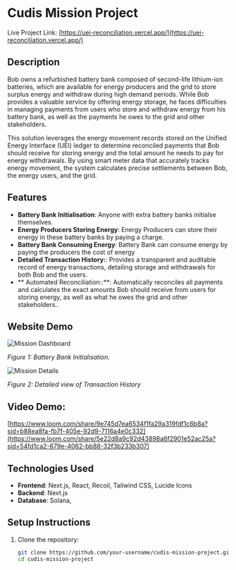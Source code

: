 # Cudis Mission Project

Live Project Link: [https://uei-reconciliation.vercel.app/](https://uei-reconciliation.vercel.app/)

## Description

Bob owns a refurbished battery bank composed of second-life lithium-ion batteries, which are available for energy producers and the grid to store surplus energy and withdraw during high demand periods. While Bob provides a valuable service by offering energy storage, he faces difficulties in managing payments from users who store and withdraw energy from his battery bank, as well as the payments he owes to the grid and other stakeholders.

This solution leverages the energy movement records stored on the Unified Energy Interface (UEI) ledger to determine reconciled payments that Bob should receive for storing energy and the total amount he needs to pay for energy withdrawals. By using smart meter data that accurately tracks energy movement, the system calculates precise settlements between Bob, the energy users, and the grid.
## Features

- **Battery Bank Initialisation**: Anyone with extra battery banks initialse themselves.
- **Energy Producers Storing Energy**: Energy Producers can store their energy in these battery banks by paying a charge.
- **Battery Bank Consuming Energy**: Battery Bank can consume energy by paying the producers the cost of energy
- **Detailed Transaction History:**:  Provides a transparent and auditable record of energy transactions, detailing storage and withdrawals for both Bob and the users.
- ** Automated Reconciliation::**:  Automatically reconciles all payments and calculates the exact amounts Bob should receive from users for storing energy, as well as what he owes the grid and other stakeholders..

## Website Demo

![Mission Dashboard](https://github.com/akshaydhayal/UEI-Reconciliation/blob/main/Energy-Storage-Smart-Contract.png)

*Figure 1: Battery Bank Initialisation.*

![Mission Details](https://github.com/akshaydhayal/UEI-Reconciliation/blob/main/Energy-Storage-Smart-Contract%20(1).png)

*Figure 2: Detailed view of Transaction History*



## Video Demo:

[https://www.loom.com/share/9e745d7ea6534f1fa29a319fdf1c6b8a?sid=b88ea8fa-fb7f-405e-92d9-7116a4e0c332](https://www.loom.com/share/5e22d8a9c92d43898a6f2901e52ac25a?sid=54fd1ca2-679e-4062-bb88-32f3b233b307)


## Technologies Used

- **Frontend**: Next.js, React, Recoil, Tailwind CSS, Lucide Icons
- **Backend**: Next.js
- **Database**: Solana,

## Setup Instructions

1. Clone the repository:

   ```bash
   git clone https://github.com/your-username/cudis-mission-project.git
   cd cudis-mission-project
